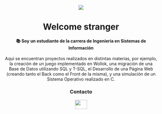 <div align=center>
<img align=center src="https://user-images.githubusercontent.com/38724833/153609684-c70847ec-beda-45a8-8d64-969d691d781e.gif">
<h1> Welcome stranger  </h1>
</div>

<h4 align=center> 📚 Soy un estudiante de la carrera de Ingenieria en Sistemas de Información </h4>

<div align=center>
  <p> Aquí se encuentran proyectos realizados en distintas materias, por ejemplo, la creación de un juego implementado en Wollok, una migración de una Base de Datos utilizando SQL y T-SQL, el Desarrollo de una Página Web (creando tanto el Back como el Front de la misma), y una simulación de un Sistema Operativo realizado en C. 
  </p>
</div>



<h3 align=center> Contacto </h3>
<p align=center> 
  <a href="https://www.linkedin.com/in/luciano-fabio-capomolla/" target="blank">
   <img align="center" src="https://raw.githubusercontent.com/rahuldkjain/github-profile-readme-generator/master/src/images/icons/Social/linked-in-alt.svg" height="30" width="40"/>
  </a>
</p>




